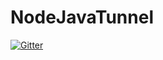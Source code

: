 # NodeJavaTunnel

[![Gitter](https://badges.gitter.im/Join%20Chat.svg)](https://gitter.im/spicecoder/NodeJavaTunnel?utm_source=badge&utm_medium=badge&utm_campaign=pr-badge&utm_content=badge)